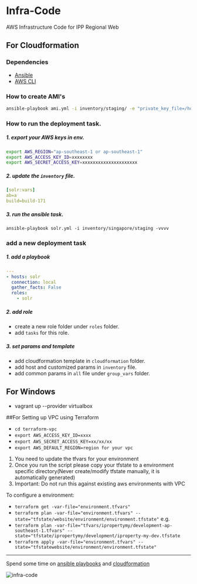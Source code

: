 # Infra-Code
AWS Infrastructure Code for IPP Regional Web

## For Cloudformation

### Dependencies
- [Ansible](http://docs.ansible.com/ansible/intro_installation.html)
- [AWS CLI](https://aws.amazon.com/cli/)

### How to create AMI's

```sh
ansible-playbook ami.yml -i inventory/staging/ -e "private_key_file=/home/hash/aws/awscloud-squarefoot-staging-singapore.pem"
```

### How to run the deployment task.
##### 1. export your AWS keys in env.
```sh
export AWS_REGION="ap-southeast-1 or ap-southeast-1"
export AWS_ACCESS_KEY_ID=xxxxxxxx
export AWS_SECRET_ACCESS_KEY=xxxxxxxxxxxxxxxxxxxxx
```
##### 2. update the `inventory` file.

```yaml
[solr:vars]
ab=a
build=build-171
```

##### 3. run the ansible task.

`ansible-playbook solr.yml -i inventory/singapore/staging -vvvv`

### add a new deployment task
##### 1. add a playbook
```yaml
---
- hosts: solr
  connection: local
  gather_facts: False
  roles:
    - solr
```

##### 2. add role
* create a new role folder under `roles` folder.
* add `tasks` for this role.

##### 3. set params and template
* add cloudformation template in `cloudformation` folder.
* add host and customized params in `inventory` file.
* add common params in `all` file under `group_vars` folder.

## For Windows

*  vagrant up --provider virtualbox


##For Setting up VPC using Terraform

* `cd terraform-vpc`
* `export AWS_ACCESS_KEY_ID=xxxx`
* `export AWS_SECRET_ACCESS_KEY=xx/xx/xx`
* `export AWS_DEFAULT_REGION=region for your vpc`

1. You need to update the tfvars for your environment
1. Once you run the script please copy your tfstate to a environment specific directory(Never create/modify tfstate manually, it is automatically generated)
1. Important: Do not run this against existing aws environments with VPC

To configure a environment:

* `terraform get -var-file="environment.tfvars"`
* `terraform plan -var-file="environment.tfvars" --state="tfstate/website/environment/environment.tfstate"`
e.g.
* `terraform plan -var-file="tfvars/ipropertymy/development-ap-southeast-1.tfvars" --state="tfstate/ipropertymy/development/iproperty-my-dev.tfstate`
* `terraform apply -var-file="environment.tfvars" --state="tfstatewebsite/environment/environment.tfstate"`



---
Spend some time on [ansible playbooks](http://docs.ansible.com/ansible/playbooks.html) and [cloudformation](https://aws.amazon.com/cloudformation/)

![infra-code](https://d13yacurqjgara.cloudfront.net/users/364919/screenshots/3136802/infracode_1x.png)
